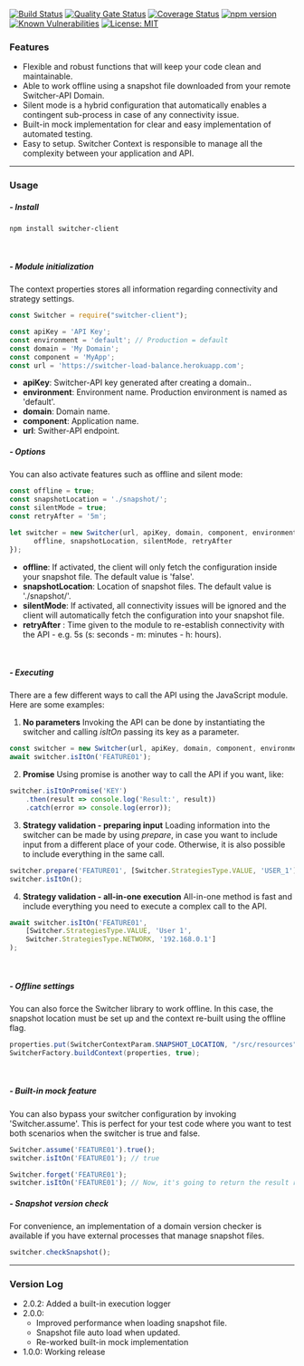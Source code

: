 [![Build Status](https://travis-ci.com/switcherapi/switcher-client-master.svg?branch=master)](https://travis-ci.com/github/switcherapi/switcher-client-master)
[![Quality Gate Status](https://sonarcloud.io/api/project_badges/measure?project=switcherapi_switcher-client-master&metric=alert_status)](https://sonarcloud.io/dashboard?id=switcherapi_switcher-client-master)
[![Coverage Status](https://coveralls.io/repos/github/switcherapi/switcher-client-master/badge.svg?branch=master)](https://coveralls.io/github/switcherapi/switcher-client-master?branch=master)
[![npm version](https://badge.fury.io/js/switcher-client.svg)](https://badge.fury.io/js/switcher-client)
[![Known Vulnerabilities](https://snyk.io/test/github/switcherapi/switcher-client-master/badge.svg?targetFile=package.json)](https://snyk.io/test/github/switcherapi/switcher-client-master?targetFile=package.json)
[![License: MIT](https://img.shields.io/badge/License-MIT-yellow.svg)](https://opensource.org/licenses/MIT)

### Features
- Flexible and robust functions that will keep your code clean and maintainable.
- Able to work offline using a snapshot file downloaded from your remote Switcher-API Domain.
- Silent mode is a hybrid configuration that automatically enables a contingent sub-process in case of any connectivity issue.
- Built-in mock implementation for clear and easy implementation of automated testing.
- Easy to setup. Switcher Context is responsible to manage all the complexity between your application and API.

* * *

### Usage

##### - Install  
`npm install switcher-client`

</br>

##### - Module initialization
The context properties stores all information regarding connectivity and strategy settings.

```js
const Switcher = require("switcher-client");

const apiKey = 'API Key';
const environment = 'default'; // Production = default
const domain = 'My Domain';
const component = 'MyApp';
const url = 'https://switcher-load-balance.herokuapp.com';
```

- **apiKey**: Switcher-API key generated after creating a domain..
- **environment**: Environment name. Production environment is named as 'default'.
- **domain**: Domain name.
- **component**: Application name.
- **url**: Swither-API endpoint.

##### - Options
You can also activate features such as offline and silent mode:

```js
const offline = true;
const snapshotLocation = './snapshot/';
const silentMode = true;
const retryAfter = '5m';

let switcher = new Switcher(url, apiKey, domain, component, environment, {
      offline, snapshotLocation, silentMode, retryAfter
});
```

- **offline**: If activated, the client will only fetch the configuration inside your snapshot file. The default value is 'false'.
- **snapshotLocation**: Location of snapshot files. The default value is './snapshot/'.
- **silentMode**: If activated, all connectivity issues will be ignored and the client will automatically fetch the configuration into your snapshot file.
- **retryAfter** : Time given to the module to re-establish connectivity with the API - e.g. 5s (s: seconds - m: minutes - h: hours).

</br>

##### - Executing
There are a few different ways to call the API using the JavaScript module.
Here are some examples:

1. **No parameters**
Invoking the API can be done by instantiating the switcher and calling *isItOn* passing its key as a parameter.
```js
const switcher = new Switcher(url, apiKey, domain, component, environment);
await switcher.isItOn('FEATURE01');
```

2. **Promise**
Using promise is another way to call the API if you want, like:
```js
switcher.isItOnPromise('KEY')
    .then(result => console.log('Result:', result))
    .catch(error => console.log(error));
```

3. **Strategy validation - preparing input**
Loading information into the switcher can be made by using *prepare*, in case you want to include input from a different place of your code. Otherwise, it is also possible to include everything in the same call.
```js
switcher.prepare('FEATURE01', [Switcher.StrategiesType.VALUE, 'USER_1');
switcher.isItOn();
```

4. **Strategy validation - all-in-one execution**
All-in-one method is fast and include everything you need to execute a complex call to the API.
```js
await switcher.isItOn('FEATURE01',
    [Switcher.StrategiesType.VALUE, 'User 1', 
    Switcher.StrategiesType.NETWORK, '192.168.0.1']
);
```

</br>

##### - Offline settings
You can also force the Switcher library to work offline. In this case, the snapshot location must be set up and the context re-built using the offline flag.

```java
properties.put(SwitcherContextParam.SNAPSHOT_LOCATION, "/src/resources");
SwitcherFactory.buildContext(properties, true);
```

</br>

##### - Built-in mock feature
You can also bypass your switcher configuration by invoking 'Switcher.assume'. This is perfect for your test code where you want to test both scenarios when the switcher is true and false.

```js
Switcher.assume('FEATURE01').true();
switcher.isItOn('FEATURE01'); // true

Switcher.forget('FEATURE01');
switcher.isItOn('FEATURE01'); // Now, it's going to return the result retrieved from the API or the Snaopshot file
```

##### - Snapshot version check
For convenience, an implementation of a domain version checker is available if you have external processes that manage snapshot files.

```js
switcher.checkSnapshot();
```

* * *

### Version Log

- 2.0.2: Added a built-in execution logger
- 2.0.0:
    - Improved performance when loading snapshot file.
    - Snapshot file auto load when updated.
    - Re-worked built-in mock implementation
- 1.0.0: Working release